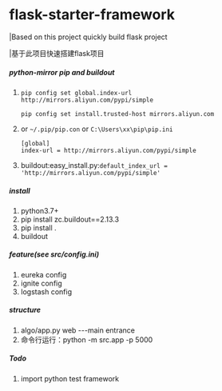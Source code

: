 # flask-starter-framework

|Based on this project quickly build flask project

|基于此项目快速搭建flask项目

##### python-mirror pip and  buildout
1. `pip config set global.index-url http://mirrors.aliyun.com/pypi/simple`

   `pip config set install.trusted-host mirrors.aliyun.com`

1. or `~/.pip/pip.con` or `C:\Users\xx\pip\pip.ini`

    ```
   [global]
    index-url = http://mirrors.aliyun.com/pypi/simple
   ```

1. buildout:easy_install.py:`default_index_url = 'http://mirrors.aliyun.com/pypi/simple'`

##### install
1. python3.7+
1. pip install zc.buildout==2.13.3
1. pip install .
1. buildout

##### feature(see src/config.ini)
1. eureka config
1. ignite config
1. logstash config

##### structure
1. algo/app.py web ---main entrance
2. 命令行运行：python -m src.app -p 5000


##### Todo
1. import python test framework
